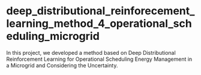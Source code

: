 # deep_distributional_reinforecement_learning_method_4_operational_scheduling_microgrid
In this project, we developed a method based on Deep Distributional Reinforcement Learning for Operational Scheduling Energy Management in a Microgrid and Considering the Uncertainty.
